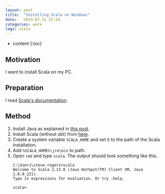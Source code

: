 ```yaml
---
layout: post
title:  "Installing Scala on Windows"
date:   2019-07-31 22:54
categories: work
tags: scala
---
```


* content
{:toc}

## Motivation

I want to install Scala on my PC.

## Preparation

I read [Scala's documentation](https://docs.scala-lang.org/).



## Method

1. Install Java as explained in [this post](https://largecats.github.io/2019/07/31/install-spark-on-windows/).
2. Install Scala (without sbt) from [here](https://downloads.lightbend.com/scala/2.13.0/scala-2.13.0.msi).
3. Create a system variable `SCALA_HOME` and set it to the path of the Scala installation.
4. Add `%SCALA_HOME%\jre\bin` to path.
5. Open `cmd` and type `scala`. The output should look something like this.
    ```
    C:\Users\steve-rogers>scala
    Welcome to Scala 2.13.0 (Java HotSpot(TM) Client VM, Java 1.8.0_221).
    Type in expressions for evaluation. Or try :help.

    scala>
    ```
